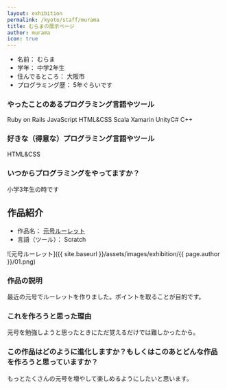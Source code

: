 ```yaml
---
layout: exhibition
permalink: /kyoto/staff/murama
title: むらまの展示ページ
author: murama
icon: true
---
```

- 名前： むらま
- 学年： 中学2年生
- 住んでるところ： 大阪市
- プログラミング歴： 5年ぐらいです

### やったことのあるプログラミング言語やツール

 Ruby on Rails JavaScript HTML&CSS Scala Xamarin UnityC# C++

### 好きな（得意な）プログラミング言語やツール

 HTML&CSS

### いつからプログラミングをやってますか？

 小学3年生の時です

## 作品紹介

- 作品名： [元号ルーレット](https://scratch.mit.edu/projects/312810168/)
- 言語（ツール）： Scratch

![元号ルーレット]({{ site.baseurl }}/assets/images/exhibition/{{ page.author }}/01.png)

### 作品の説明

 最近の元号でルーレットを作りました。ポイントを取ることが目的です。

### これを作ろうと思った理由

 元号を勉強しようと思ったときにただ覚えるだけでは難しかったから。

### この作品はどのように進化しますか？もしくはこのあとどんな作品を作ろうと思っていますか？

 もっとたくさんの元号を増やして楽しめるようにしたいと思います。
